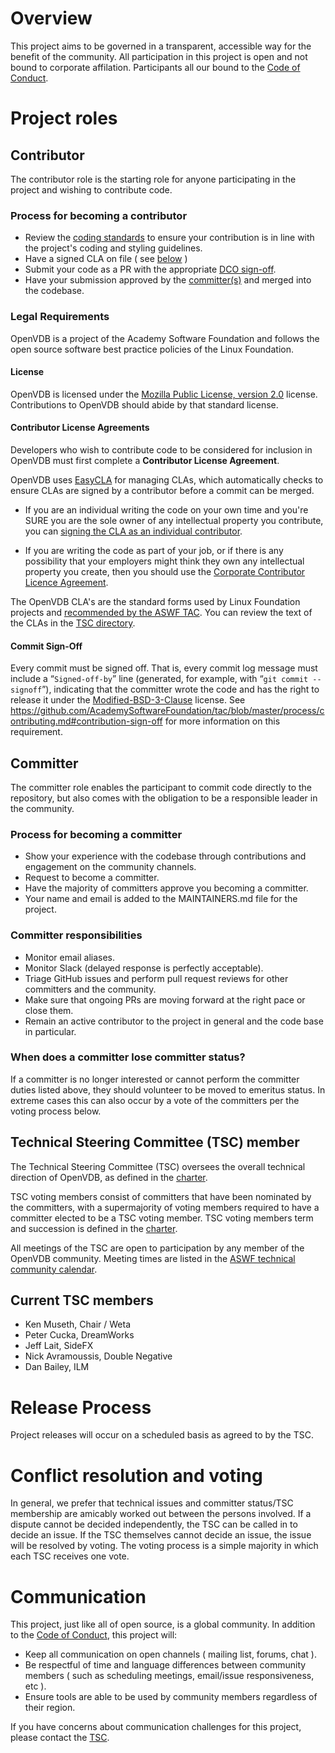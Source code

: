 # Overview

This project aims to be governed in a transparent, accessible way for the benefit of the community. All participation in this project is open and not bound to corporate affilation. Participants all our bound to the [Code of Conduct](CODE_OF_CONDUCT.md).

# Project roles

## Contributor

The contributor role is the starting role for anyone participating in the project and wishing to contribute code.

### Process for becoming a contributor

* Review the [coding standards](http://www.openvdb.org/documentation/doxygen/codingStyle.html) to ensure your contribution is in line with the project's coding and styling guidelines.
* Have a signed CLA on file ( see [below](#contributor-license-agreements) )
* Submit your code as a PR with the appropriate [DCO sign-off](#commit-sign-off).
* Have your submission approved by the [committer(s)](#committer) and merged into the codebase.

### Legal Requirements

OpenVDB is a project of the Academy Software Foundation and follows the
open source software best practice policies of the Linux Foundation.

#### License

OpenVDB is licensed under the [Mozilla Public License, version 2.0](LICENSE.md)
license. Contributions to OpenVDB should abide by that standard
license.

#### Contributor License Agreements

Developers who wish to contribute code to be considered for inclusion
in OpenVDB must first complete a **Contributor
License Agreement**.

OpenVDB uses [EasyCLA](https://lfcla.com/) for managing CLAs, which automatically
checks to ensure CLAs are signed by a contributor before a commit
can be merged. 

* If you are an individual writing the code on your own time and
  you're SURE you are the sole owner of any intellectual property you
  contribute, you can [signing the CLA as an individual contributor](https://github.com/communitybridge/easycla/blob/master/docs/sign-a-cla-as-an-individual-contributor-to-github.md).

* If you are writing the code as part of your job, or if there is any
  possibility that your employers might think they own any
  intellectual property you create, then you should use the [Corporate
  Contributor Licence
  Agreement](https://github.com/communitybridge/easycla/blob/master/docs/contribute-to-a-github-company-project.md).

The OpenVDB CLA's are the standard forms used by Linux Foundation
projects and [recommended by the ASWF TAC](https://github.com/AcademySoftwareFoundation/tac/blob/master/process/contributing.md#contributor-license-agreement-cla). You can review the text of the CLAs in the [TSC directory](tsc/).

#### Commit Sign-Off

Every commit must be signed off.  That is, every commit log message
must include a “`Signed-off-by`” line (generated, for example, with
“`git commit --signoff`”), indicating that the committer wrote the
code and has the right to release it under the
[Modified-BSD-3-Clause](https://opensource.org/licenses/BSD-3-Clause)
license. See https://github.com/AcademySoftwareFoundation/tac/blob/master/process/contributing.md#contribution-sign-off for more information on this requirement.

## Committer

The committer role enables the participant to commit code directly to the repository, but also comes with the obligation to be a responsible leader in the community.

### Process for becoming a committer

* Show your experience with the codebase through contributions and engagement on the community channels.
* Request to become a committer.
* Have the majority of committers approve you becoming a committer.
* Your name and email is added to the MAINTAINERS.md file for the project.

### Committer responsibilities

* Monitor email aliases.
* Monitor Slack (delayed response is perfectly acceptable).
* Triage GitHub issues and perform pull request reviews for other committers and the community.
* Make sure that ongoing PRs are moving forward at the right pace or close them.
* Remain an active contributor to the project in general and the code base in particular.

### When does a committer lose committer status?

If a committer is no longer interested or cannot perform the committer duties listed above, they
should volunteer to be moved to emeritus status. In extreme cases this can also occur by a vote of
the committers per the voting process below.

## Technical Steering Committee (TSC) member

The Technical Steering Committee (TSC) oversees the overall technical direction of OpenVDB, as defined in the [charter](charter.md).

TSC voting members consist of committers that have been nominated by the committers, with a supermajority of voting members required to have a committer elected to be a TSC voting member. TSC voting members term and succession is defined in the [charter](charter.md).

All meetings of the TSC are open to participation by any member of the OpenVDB community. Meeting times are listed in the [ASWF technical community calendar](https://lists.aswf.io/g/tac/calendar).

## Current TSC members

* Ken Museth, Chair / Weta
* Peter Cucka, DreamWorks
* Jeff Lait, SideFX
* Nick Avramoussis, Double Negative
* Dan Bailey, ILM

# Release Process

Project releases will occur on a scheduled basis as agreed to by the TSC.

# Conflict resolution and voting

In general, we prefer that technical issues and committer status/TSC membership are amicably worked out
between the persons involved. If a dispute cannot be decided independently, the TSC can be
called in to decide an issue. If the TSC themselves cannot decide an issue, the issue will
be resolved by voting. The voting process is a simple majority in which each TSC receives one vote.

# Communication

This project, just like all of open source, is a global community. In addition to the [Code of Conduct](CODE_OF_CONDUCT.md), this project will:

* Keep all communication on open channels ( mailing list, forums, chat ).
* Be respectful of time and language differences between community members ( such as scheduling meetings, email/issue responsiveness, etc ).
* Ensure tools are able to be used by community members regardless of their region.

If you have concerns about communication challenges for this project, please contact the [TSC](mailto:openvdb-tsc-private@lists.aswf.io).
